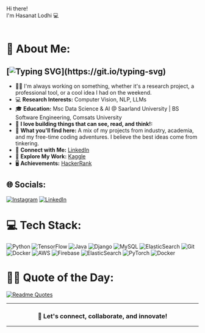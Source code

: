 <abc>

  <br>Hi there!
  <br> I'm Hasanat Lodhi :computer:<br>
  <br>
</abc>

# 💫 About Me:
## [![Typing SVG](https://readme-typing-svg.demolab.com?font=Fira+Code&weight=600&duration=3000&pause=1000&color=B9E7F7&background=FF461B00&width=435&lines=Machine+Learning+Engineer;Unleashing+AI+Intriguing+Potential!)](https://git.io/typing-svg)
- 💪🏻 I'm always working on something, whether it's a research project, a professional tool, or a cool idea I had on the weekend.
- 💻 **Research Interests:** Computer Vision, NLP, LLMs
- 🎓 **Education:** Msc Data Science & AI @ Saarland University | BS Software Engineering, Comsats University
- 🧠 **I love building things that can see, read, and think!:**
- 💼 **What you'll find here:** A mix of my projects from industry, academia, and my free-time coding adventures. I believe the best ideas come from tinkering.
- 🔗 **Connect with Me:** [LinkedIn](https://www.linkedin.com/in/hasanatlodhi/)
- 👀 **Explore My Work:** [Kaggle](https://www.kaggle.com/hasanatlodhi/)
- 🖥️ **Achievements:** [HackerRank](https://www.hackerrank.com/lodhihasanat)


## 🌐 Socials:
[![Instagram](https://img.shields.io/badge/Instagram-%23E4405F.svg?logo=Instagram&logoColor=white)](https://www.instagram.com/hasanatlodhi) [![LinkedIn](https://img.shields.io/badge/LinkedIn-%230077B5.svg?logo=linkedin&logoColor=white)](https://www.linkedin.com/in/hasanatlodhi/) 

# 💻 Tech Stack:
![Python](https://img.shields.io/badge/python-3670A0?style=for-the-badge&logo=python&logoColor=ffdd54) ![TensorFlow](https://img.shields.io/badge/TensorFlow-%23FF6F00.svg?style=for-the-badge&logo=TensorFlow&logoColor=white) ![Java](https://img.shields.io/badge/java-%23ED8B00.svg?style=for-the-badge&logo=openjdk&logoColor=white) ![Django](https://img.shields.io/badge/django-%23092E20.svg?style=for-the-badge&logo=django&logoColor=white) ![MySQL](https://img.shields.io/badge/mysql-4479A1.svg?style=for-the-badge&logo=mysql&logoColor=white) ![ElasticSearch](https://img.shields.io/badge/-ElasticSearch-005571?style=for-the-badge&logo=elasticsearch) ![Git](https://img.shields.io/badge/git-%23F05033.svg?style=for-the-badge&logo=git&logoColor=white) ![Docker](https://img.shields.io/badge/docker-%230db7ed.svg?style=for-the-badge&logo=docker&logoColor=white) ![AWS](https://img.shields.io/badge/AWS-%23FF9900.svg?style=for-the-badge&logo=amazon-aws&logoColor=white) ![Firebase](https://img.shields.io/badge/firebase-%23039BE5.svg?style=for-the-badge&logo=firebase) ![ElasticSearch](https://img.shields.io/badge/-ElasticSearch-005571?style=for-the-badge&logo=elasticsearch) ![PyTorch](https://img.shields.io/badge/PyTorch-%23EE4C2C.svg?style=for-the-badge&logo=PyTorch&logoColor=white) ![Docker](https://img.shields.io/badge/docker-%230db7ed.svg?style=for-the-badge&logo=docker&logoColor=white)

# ✍🏻 Quote of the Day:

[![Readme Quotes](https://quotes-github-readme.vercel.app/api?type=horizontal&theme=dark)](https://github.com/PiyushSuthar/github-readme-quotes)





---

<h3 align="center">🚀 Let's connect, collaborate, and innovate!</h3>

---
